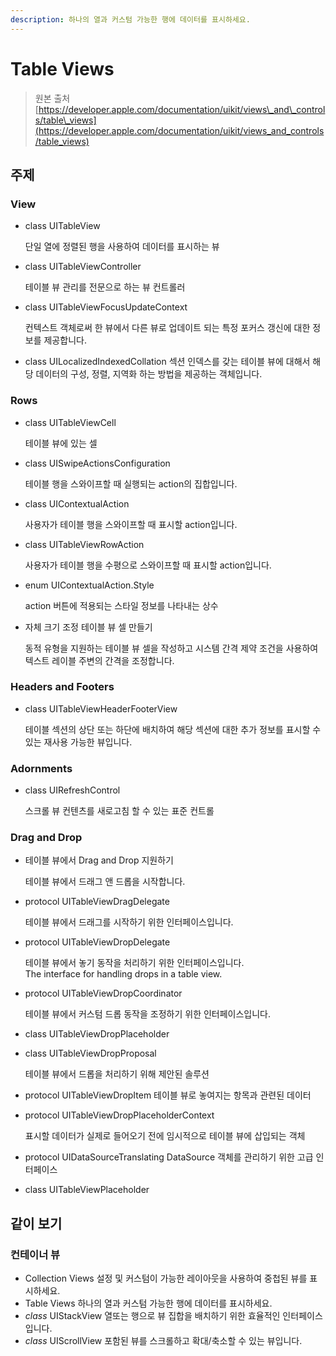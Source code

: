 ```yaml
---
description: 하나의 열과 커스텀 가능한 행에 데이터를 표시하세요.
---
```


# Table Views

> 원본 출처[https://developer.apple.com/documentation/uikit/views\_and\_controls/table\_views](https://developer.apple.com/documentation/uikit/views_and_controls/table_views)

## 주제

### View

* class UITableView

  단일 열에 정렬된 행을 사용하여 데이터를 표시하는 뷰

* class UITableViewController

  테이블 뷰 관리를 전문으로 하는 뷰 컨트롤러

* class UITableViewFocusUpdateContext

  컨텍스트 객체로써 한 뷰에서 다른 뷰로 업데이트 되는 특정 포커스 갱신에 대한 정보를 제공합니다.

* class UILocalizedIndexedCollation 섹션 인덱스를 갖는 테이블 뷰에 대해서 해당 데이터의 구성, 정렬, 지역화 하는 방법을 제공하는 객체입니다.

### Rows

* class UITableViewCell

  테이블 뷰에 있는 셀

* class UISwipeActionsConfiguration

  테이블 행을 스와이프할 때 실행되는 action의 집합입니다.

* class UIContextualAction

  사용자가 테이블 행을 스와이프할 때 표시할 action입니다.

* class UITableViewRowAction

  사용자가 테이블 행을 수평으로 스와이프할 때 표시할 action입니다.

* enum UIContextualAction.Style

  action 버튼에 적용되는 스타일 정보를 나타내는 상수

* 자체 크기 조정 테이블 뷰 셀 만들기

  동적 유형을 지원하는 테이블 뷰 셀을 작성하고 시스템 간격 제약 조건을 사용하여 텍스트 레이블 주변의 간격을 조정합니다.

### Headers and Footers

* class UITableViewHeaderFooterView

  테이블 섹션의 상단 또는 하단에 배치하여 해당 섹션에 대한 추가 정보를 표시할 수 있는 재사용 가능한 뷰입니다.

### Adornments

* class UIRefreshControl

  스크롤 뷰 컨텐츠를 새로고침 할 수 있는 표준 컨트롤

### Drag and Drop

* 테이블 뷰에서 Drag and Drop 지원하기

  테이블 뷰에서 드래그 앤 드롭을 시작합니다.

* protocol UITableViewDragDelegate

  테이블 뷰에서 드래그를 시작하기 위한 인터페이스입니다.

* protocol UITableViewDropDelegate

  테이블 뷰에서 놓기 동작을 처리하기 위한 인터페이스입니다.  
  The interface for handling drops in a table view.

* protocol UITableViewDropCoordinator

  테이블 뷰에서 커스텀 드롭 동작을 조정하기 위한 인터페이스입니다.

* class UITableViewDropPlaceholder
* class UITableViewDropProposal

  테이블 뷰에서 드롭을 처리하기 위해 제안된 솔루션

* protocol UITableViewDropItem 테이블 뷰로 놓여지는 항목과 관련된 데이터
* protocol UITableViewDropPlaceholderContext

  표시할 데이터가 실제로 들어오기 전에 임시적으로 테이블 뷰에 삽입되는 객체

* protocol UIDataSourceTranslating DataSource 객체를 관리하기 위한 고급 인터페이스
* class UITableViewPlaceholder

## 같이 보기

### 컨테이너 뷰

* Collection Views 설정 및 커스텀이 가능한 레이아웃을 사용하여 중첩된 뷰를 표시하세요.
* Table Views 하나의 열과 커스텀 가능한 행에 데이터를 표시하세요.
* _class_ UIStackView 열또는 행으로 뷰 집합을 배치하기 위한 효율적인 인터페이스입니다.
* _class_ UIScrollView 포함된 뷰를 스크롤하고 확대/축소할 수 있는 뷰입니다.


